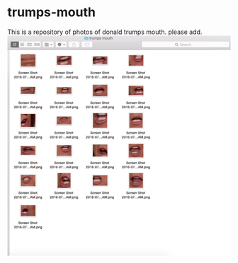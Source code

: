 # trumps-mouth
This is a repository of photos of donald trumps mouth. please add.
![alt tag](./mouth.png)
